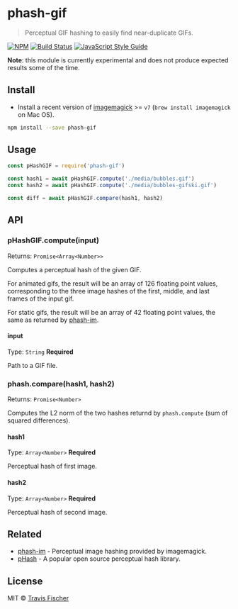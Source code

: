 # phash-gif

> Perceptual GIF hashing to easily find near-duplicate GIFs.

[![NPM](https://img.shields.io/npm/v/phash-gif.svg)](https://www.npmjs.com/package/phash-gif) [![Build Status](https://travis-ci.org/transitive-bullshit/phash-gif.svg?branch=master)](https://travis-ci.org/transitive-bullshit/phash-gif) [![JavaScript Style Guide](https://img.shields.io/badge/code_style-standard-brightgreen.svg)](https://standardjs.com)

**Note**: this module is currently experimental and does not produce expected results some of the time.


## Install

- Install a recent version of [imagemagick](http://imagemagick.org) >= `v7` (`brew install imagemagick` on Mac OS).

```bash
npm install --save phash-gif
```


## Usage

```js
const pHashGIF = require('phash-gif')

const hash1 = await pHashGIF.compute('./media/bubbles.gif')
const hash2 = await pHashGIF.compute('./media/bubbles-gifski.gif')

const diff = await pHashGIF.compare(hash1, hash2)
```


## API

### pHashGIF.compute(input)

Returns: `Promise<Array<Number>>`

Computes a perceptual hash of the given GIF.

For animated gifs, the result will be an array of 126 floating point values, corresponding to the three image hashes of the first, middle, and last frames of the input gif.

For static gifs, the result will be an array of 42 floating point values, the same as returned by [phash-im](https://github.com/transitive-bullshit/phash-im).

#### input

Type: `String`
**Required**

Path to a GIF file.

### phash.compare(hash1, hash2)

Returns: `Promise<Number>`

Computes the L2 norm of the two hashes returnd by `phash.compute` (sum of squared differences).

#### hash1

Type: `Array<Number>`
**Required**

Perceptual hash of first image.

#### hash2

Type: `Array<Number>`
**Required**

Perceptual hash of second image.


## Related

- [phash-im](https://github.com/transitive-bullshit/phash-im) - Perceptual image hashing provided by imagemagick.
- [pHash](http://www.phash.org/) - A popular open source perceptual hash library.


## License

MIT © [Travis Fischer](https://github.com/transitive-bullshit)
